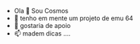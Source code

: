 
- Ola 👋 Sou Cosmos
- 🌱 tenho em mente um projeto de emu 64
- 🤧 gostaria de apoio
- 📫 madem dicas ....
